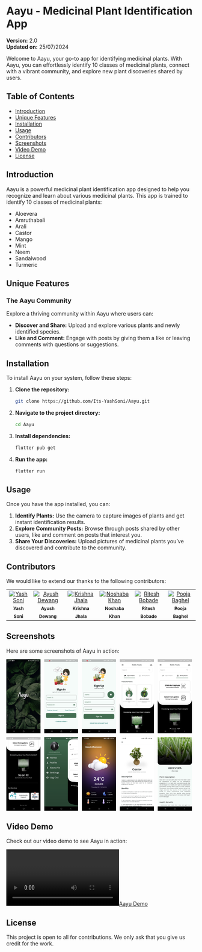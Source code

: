 # Aayu - Medicinal Plant Identification App

**Version:** 2.0  
**Updated on:** 25/07/2024

Welcome to Aayu, your go-to app for identifying medicinal plants. With Aayu, you can effortlessly identify 10 classes of medicinal plants, connect with a vibrant community, and explore new plant discoveries shared by users.

## Table of Contents

- [Introduction](#introduction)
- [Unique Features](#unique-features)
- [Installation](#installation)
- [Usage](#usage)
- [Contributors](#contributors)
- [Screenshots](#screenshots)
- [Video Demo](#video-demo)
- [License](#license)

## Introduction

Aayu is a powerful medicinal plant identification app designed to help you recognize and learn about various medicinal plants. This app is trained to identify 10 classes of medicinal plants:

- Aloevera
- Amruthabali
- Arali
- Castor
- Mango
- Mint
- Neem
- Sandalwood
- Turmeric

## Unique Features

### The Aayu Community

Explore a thriving community within Aayu where users can:

- **Discover and Share:** Upload and explore various plants and newly identified species.
- **Like and Comment:** Engage with posts by giving them a like or leaving comments with questions or suggestions.

## Installation

To install Aayu on your system, follow these steps:

1. **Clone the repository:**
   ```bash
   git clone https://github.com/Its-YashSoni/Aayu.git
   ```

2. **Navigate to the project directory:**
   ```bash
   cd Aayu
   ```

3. **Install dependencies:**
   ```bash
   flutter pub get
   ```

4. **Run the app:**
   ```bash
   flutter run
   ```

## Usage

Once you have the app installed, you can:

1. **Identify Plants:** Use the camera to capture images of plants and get instant identification results.
2. **Explore Community Posts:** Browse through posts shared by other users, like and comment on posts that interest you.
3. **Share Your Discoveries:** Upload pictures of medicinal plants you’ve discovered and contribute to the community.

## Contributors

We would like to extend our thanks to the following contributors:

<table>
  <tr>
    <td align="center"><a href="https://github.com/Its-YashSoni"><img src="https://avatars.githubusercontent.com/Its-YashSoni" width="100px;" alt="Yash Soni"/><br /><sub><b>Yash Soni</b></sub></a></td>
    <td align="center"><a href="https://github.com/ayushdewang"><img src="https://avatars.githubusercontent.com/ayushdewang" width="100px;" alt="Ayush Dewang"/><br /><sub><b>Ayush Dewang</b></sub></a></td>
    <td align="center"><a href="https://github.com/krishna-jhala"><img src="https://avatars.githubusercontent.com/krishna-jhala" width="100px;" alt="Krishna Jhala"/><br /><sub><b>Krishna Jhala</b></sub></a></td>
    <td align="center"><a href="https://github.com/Noshaba-khan"><img src="https://avatars.githubusercontent.com/Noshaba-khan" width="100px;" alt="Noshaba Khan"/><br /><sub><b>Noshaba Khan</b></sub></a></td>
    <td align="center"><a href="https://github.com/ritesh6262"><img src="https://avatars.githubusercontent.com/ritesh6262" width="100px;" alt="Ritesh Bobade"/><br /><sub><b>Ritesh Bobade</b></sub></a></td>
    <td align="center"><a href="https://github.com/poojabaghel0604"><img src="https://avatars.githubusercontent.com/poojabaghel0604" width="100px;" alt="Pooja Baghel"/><br /><sub><b>Pooja Baghel</b></sub></a></td>
  </tr>
</table>

## Screenshots

Here are some screenshots of Aayu in action:

<div style="display: flex; flex-wrap: wrap; gap: 10px;">
  <img src="screenshots/s0.jpg" alt="Splash Screen" width="18%">
  <img src="screenshots/s1.jpg" alt="Login Screen" width="18%">
  <img src="screenshots/s2.jpg" alt="SignUp Screen" width="18%">
  <img src="screenshots/s3.jpg" alt="Home Screen" width="18%">
  <img src="screenshots/s4.jpg" alt="Selection Screen" width="18%">
  <img src="screenshots/s5.jpg" alt="Home Screen Bottom" width="18%">
  <img src="screenshots/s6.jpg" alt="Drawer Screen" width="18%">
  <img src="screenshots/s7.jpg" alt="Weather Screen" width="18%">
  <img src="screenshots/s8.jpg" alt="Featured Plants Details" width="18%">
  <img src="screenshots/s9.jpg" alt="Classified image details" width="18%">
</div>

## Video Demo

Check out our video demo to see Aayu in action:

[![Aayu Demo](screenshots/screenrecording.mp4)](screenshots/screenrecording.mp4)

## License

This project is open to all for contributions. We only ask that you give us credit for the work.
